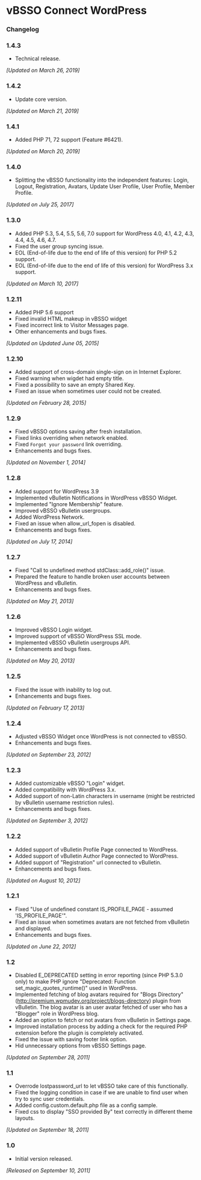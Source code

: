 # vBSSO Connect WordPress

### Changelog

### 1.4.3

* Technical release.

_[Updated on March 26, 2019]_

### 1.4.2

* Update core version.

_[Updated on March 21, 2019]_

### 1.4.1

* Added PHP 71, 72 support (Feature #6421).

_[Updated on March 20, 2019]_

### 1.4.0

* Splitting the vBSSO functionality into the independent features: Login, Logout, Registration, Avatars, Update User Profile, User Profile, Member Profile.

_[Updated on July 25, 2017]_

### 1.3.0

* Added PHP 5.3, 5.4, 5.5, 5.6, 7.0 support for WordPress 4.0, 4.1, 4.2, 4.3, 4.4, 4.5, 4.6, 4.7.
* Fixed the user group syncing issue.
* EOL (End-of-life due to the end of life of this version) for PHP 5.2 support.
* EOL (End-of-life due to the end of life of this version) for WordPress 3.x support.

_[Updated on March 10, 2017]_

### 1.2.11

* Added PHP 5.6 support
* Fixed invalid HTML makeup in vBSSO widget
* Fixed incorrect link to Visitor Messages page.
* Other enhancements and bugs fixes.

_[Updated on Updated June 05, 2015]_

### 1.2.10

* Added support of cross-domain single-sign on in Internet Explorer.
* Fixed warning when wigdet had empty title.
* Fixed a possibility to save an empty Shared Key.
* Fixed an issue when sometimes user could not be created.

_[Updated on February 28, 2015]_

### 1.2.9

* Fixed vBSSO options saving after fresh installation.
* Fixed links overriding when network enabled.
* Fixed `Forgot your password` link overriding.
* Enhancements and bugs fixes.

_[Updated on November 1, 2014]_

### 1.2.8

* Added support for WordPress 3.9
* Implemented vBulletin Notifications in WordPress vBSSO Widget.
* Implemented "Ignore Membership" feature.
* Improved vBSSO vBulletin usergroups.
* Added WordPress Network.
* Fixed an issue when allow_url_fopen is disabled.
* Enhancements and bugs fixes.

_[Updated on July 17, 2014]_

### 1.2.7

* Fixed "Call to undefined method stdClass::add_role()" issue.
* Prepared the feature to handle broken user accounts between WordPress and vBulletin.
* Enhancements and bugs fixes.

_[Updated on May 21, 2013]_

### 1.2.6

* Improved vBSSO Login widget.
* Improved support of vBSSO WordPress SSL mode.
* Implemented vBSSO vBulletin usergroups API.
* Enhancements and bugs fixes.

_[Updated on May 20, 2013]_

### 1.2.5

* Fixed the issue with inability to log out.
* Enhancements and bugs fixes.

_[Updated on February 17, 2013]_

### 1.2.4

* Adjusted vBSSO Widget once WordPress is not connected to vBSSO.
* Enhancements and bugs fixes.

_[Updated on September 23, 2012]_

### 1.2.3

* Added customizable vBSSO "Login" widget.
* Added compatibility with WordPress 3.x.
* Added support of non-Latin characters in username (might be restricted by vBulletin username restriction rules).
* Enhancements and bugs fixes.

_[Updated on September 3, 2012]_

### 1.2.2

* Added support of vBulletin Profile Page connected to WordPress.
* Added support of vBulletin Author Page connected to WordPress.
* Added support of "Registration" url connected to vBulletin.
* Enhancements and bugs fixes.

_[Updated on August 10, 2012]_

### 1.2.1

* Fixed "Use of undefined constant IS_PROFILE_PAGE - assumed 'IS_PROFILE_PAGE'".
* Fixed an issue when sometimes avatars are not fetched from vBulletin and displayed.
* Enhancements and bugs fixes.

_[Updated on June 22, 2012]_

### 1.2

* Disabled E_DEPRECATED setting in error reporting (since PHP 5.3.0 only) to make PHP ignore "Deprecated: Function set_magic_quotes_runtime()" used in WordPress.
* Implemented fetching of blog avatars required for "Blogs Directory" (http://premium.wpmudev.org/project/blogs-directory) plugin from vBulletin. The blog avatar is an user avatar fetched of user who has a "Blogger" role in WordPress blog.
* Added an option to fetch or not avatars from vBulletin in Settings page.
* Improved installation process by adding a check for the required PHP extension before the plugin is completely activated.
* Fixed the issue with saving footer link option.
* Hid unnecessary options from vBSSO Settings page.

_[Updated on September 28, 2011]_

### 1.1

* Overrode lostpassword_url to let vBSSO take care of this functionally.
* Fixed the logging condition in case if we are unable to find user when try to sync user credentials.
* Added config.custom.default.php file as a config sample.
* Fixed css to display "SSO provided By" text correctly in different theme layouts.

_[Updated on September 18, 2011]_

### 1.0

* Initial version released.

_[Released on September 10, 2011]_